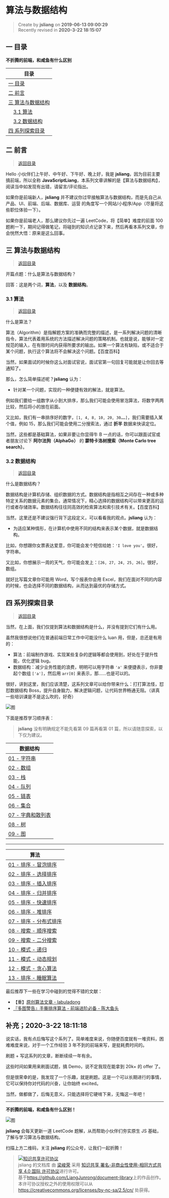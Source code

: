 算法与数据结构
===

> Create by **jsliang** on **2019-06-13 09:00:29**  
> Recently revised in **2020-3-22 18:15:07**

## <a name="chapter-one" id="chapter-one">一 目录</a>

**不折腾的前端，和咸鱼有什么区别**

| 目录 |
| --- | 
| [一 目录](#chapter-one) | 
| <a name="catalog-chapter-two" id="catalog-chapter-two"></a>[二 前言](#chapter-two) |
| <a name="catalog-chapter-three" id="catalog-chapter-three"></a>[三 算法与数据结构](#chapter-three) |
| &emsp;[3.1 算法](#chapter-three-one) |
| &emsp;[3.2 数据结构](#chapter-three-two) |
| <a name="catalog-chapter-four" id="catalog-chapter-four"></a>[四 系列探索目录](#chapter-four) |

## <a name="chapter-two" id="chapter-two">二 前言</a>

> [返回目录](#chapter-one)

Hello 小伙伴们上午好、中午好、下午好、晚上好，我是 **jsliang**，因为目前主要搞前端，所以全称 **JavaScriptLiang**，本系列文章讲解的是【算法与数据结构】，阅读当中如发现有出错，请留言/评论指出。

如果你是前端新人，**jsliang** 并不建议你过早接触算法与数据结构，而是先自己从 产品、UI、前端、后端、数据库、运营 的角度写一个网站/小程序/App（尽量将这些职位体验一下）。

如果你是前端老人，那么建议你先过一遍 LeetCode，将【简单】难度的前面 100 题刷一下，期间记得做笔记，将碰到的知识点记录下来，然后再看本系列文章，你会恍然大悟：原来是这么回事。

## <a name="chapter-three" id="chapter-three">三 算法与数据结构</a>

> [返回目录](#chapter-one)

开篇点题：什么是算法与数据结构？

回答：这是两个词，**算法**，以及 **数据结构**。

### <a name="chapter-three-one" id="chapter-three-one">3.1 算法</a>

> [返回目录](#chapter-one)

什么是算法？

算法（Algorithm）是指解题方案的准确而完整的描述，是一系列解决问题的清晰指令，算法代表着用系统的方法描述解决问题的策略机制。也就是说，能够对一定规范的输入，在有限时间内获得所要求的输出。如果一个算法有缺陷，或不适合于某个问题，执行这个算法将不会解决这个问题。【百度百科】

当然，如果面试的时候你这么对面试官说，面试官第一句回复可能就是让你回去等通知了。

那么，怎么简单描述呢？**jsliang** 认为：

* 针对某一个问题，实现的一种便捷有效的解法，就是算法。

例如我们要给一组数字从小到大排序，那么我们可能会使用冒泡算法，将数字两两比较，然后将小的放在前面。

又比如，我们有一串排序好的数字，`[1, 4, 8, 10, 20, 30……]`，我们需要插入某个值，例如 15，那么我们可能会使用二分搜索法，通过 **折半** 数据来快读定位。

当然，这些都是基础算法，如果非要让你显得牛 B 一点的话，你可以跟面试官或者朋友讨论下 **阿尔法狗（AlphaGo）** 的 **蒙特卡洛树搜索（Monte Carlo tree search）**。

### <a name="chapter-three-two" id="chapter-three-two">3.2 数据结构</a>

> [返回目录](#chapter-one)

什么是数据结构？

数据结构是计算机存储、组织数据的方式。数据结构是指相互之间存在一种或多种特定关系的数据元素的集合。通常情况下，精心选择的数据结构可以带来更高的运行或者存储效率。数据结构往往同高效的检索算法和索引技术有关。【百度百科】

当然，这里还是不建议强行背下这段定义，可以看看我的观点。**jsliang** 认为：

* 为适应某种情形，在计算机中使用不同的结构来表示某个数据，就是数据结构。

比如，你想跟你女票表达爱意，你可能会发个短信给她：`'I love you'`。很好，字符串。

又比如，你想展示一周的天气，你可能会发上：`[26, 27, 24, 25, 26]`。很好，数组。

就好比写篇文章你可能用 Word，写个报表你会用 Excel，我们在面对不同的内容的时候，也会选择不同的数据结构，从而达到最优的存储方式。

## <a name="chapter-four" id="chapter-four">四 系列探索目录</a>

> [返回目录](#chapter-one)

当然，在上面，我们仅提到算法和数据结构是什么，并没有提到它们有什么用。

虽然我很想说他们在普通前端日常工作中可能没什么 luan 用，但是，总还是有用的：

* 算法：前端制作游戏、实现某些复杂的逻辑等都会使用到，好处在于提升性能，优化逻辑 bug。
* 数据结构：减少业务性能的浪费，明明可以用字符串 `'a'` 来便捷表示，你非要起个数组 `['a']`，然后用 `arr[0]` 来表示，那……也是可以的。

很好，讲到这里，我们应该清楚，这系列文章可以给你带来什么：打打算法怪，怼怼数据结构 Boss，提升自身脑力，解决逻辑问题，让代码世界畅通无阻。（讲真一些培训课是不是这么吹的，好奇）

![图](../../../public-repertory/img/other-algorithms-and-data-structures-readme.png)

下面是推荐学习顺序表：

> **jsliang** 没有明确规定不能先看第 09 篇再看第 01 篇，所以请随意探索，以下仅为建议。

| 数据结构 |
| --- |
| [01 - 字符串](./数据结构-字符串.md) |
| [02 - 数组](./数据结构-数组.md) |
| [03 - 栈](./数据结构-栈.md) |
| [04 - 队列](./数据结构-队列.md) |
| [05 - 链表](./数据结构-链表.md) |
| [06 - 集合](./数据结构-集合.md) |
| [07 - 字典和散列表](./数据结构-字典和散列表.md) |
| [08 - 树](./数据结构-树.md) |
| [09 - 图](./数据结构-图.md) |
---

| 算法 |
| --- |
| [01 - 排序 - 冒泡排序](./算法-排序-冒泡排序.md) |
| [02 - 排序 - 选择排序](./算法-排序-选择排序.md) |
| [03 - 排序 - 插入排序](./算法-排序-插入排序.md) |
| [04 - 排序 - 归并排序](./算法-排序-归并排序.md) |
| [05 - 排序 - 快速排序](./算法-排序-归并排序.md) |
| [06 - 排序 - 堆排序](./算法-排序-堆排序.md) |
| [07 - 排序 - 分布式排序](./算法-排序-分布式排序.md) |
| [08 - 搜索 - 顺序搜索](./算法-搜索-顺序搜索.md) |
| [09 - 搜索 - 二分搜索](./算法-搜索-二分搜索.md) |
| [10 - 模式 - 递归](./算法-模式-递归.md) |
| [11 - 模式 - 动态规划](./算法-模式-动态规划.md) |
| [12 - 模式 - 贪心算法](./算法-模式-贪心算法.md) |
| [13 - 排序 - 睡眠算法](./算法-排序-睡眠算法.md) |

最后推荐下一些在学习中碰到的觉得不错的文献：

* 【重】[原创算法文章 - labuladong](https://labuladong.gitbook.io/algo/)
* [『多图警告』手撕排序算法 - 前端进阶必备 - 陈大鱼头](https://segmentfault.com/a/1190000019832018)

## 补充；2020-3-22 18:11:18

说实话，我有点后悔写这个系列了。简单难度来说，你随便百度就有一堆资料，困难难度来说，对于一个工作经验 3 年不到的前端来写，是挺耗费时间的。

刷题 + 写这系列的文章，断断续续一年有余。

这些时间如果用来刷面试题，搞 Demo，说不定我现在能拿到 20k+ 的 offer 了。

但是很荣幸的是，我发现了一个乐趣，就是刷题。这是一个可以长期进行的事情，它可以保持你对代码的兴奋，让你始终 excited。

当然，做都做了，后悔无意义，只能选择将它硬啃下来，无悔这一年吧！

---

**不折腾的前端，和咸鱼有什么区别！**

![图](../../../public-repertory/img/z-small-wechat-public-address.jpg)

**jsliang** 会每天更新一道 LeetCode 题解，从而帮助小伙伴们夯实原生 JS 基础，了解与学习算法与数据结构。

扫描上方二维码，关注 **jsliang** 的公众号，让我们一起折腾！

> <a rel="license" href="http://creativecommons.org/licenses/by-nc-sa/4.0/"><img alt="知识共享许可协议" style="border-width:0" src="https://i.creativecommons.org/l/by-nc-sa/4.0/88x31.png" /></a><br /><span xmlns:dct="http://purl.org/dc/terms/" property="dct:title">jsliang 的文档库</span> 由 <a xmlns:cc="http://creativecommons.org/ns#" href="https://github.com/LiangJunrong/document-library" property="cc:attributionName" rel="cc:attributionURL">梁峻荣</a> 采用 <a rel="license" href="http://creativecommons.org/licenses/by-nc-sa/4.0/">知识共享 署名-非商业性使用-相同方式共享 4.0 国际 许可协议</a>进行许可。<br />基于<a xmlns:dct="http://purl.org/dc/terms/" href="https://github.com/LiangJunrong/document-library" rel="dct:source">https://github.com/LiangJunrong/document-library</a>上的作品创作。<br />本许可协议授权之外的使用权限可以从 <a xmlns:cc="http://creativecommons.org/ns#" href="https://creativecommons.org/licenses/by-nc-sa/2.5/cn/" rel="cc:morePermissions">https://creativecommons.org/licenses/by-nc-sa/2.5/cn/</a> 处获得。